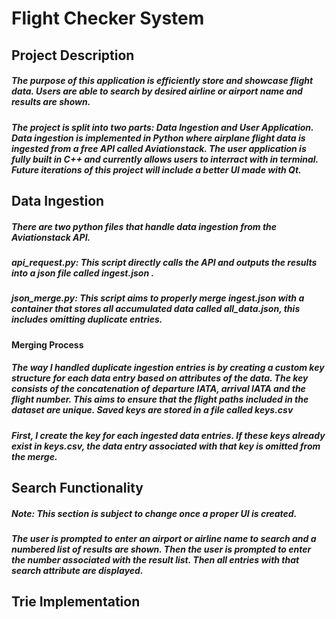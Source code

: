 # Flight Checker System

## Project Description
##### The purpose of this application is efficiently store and showcase flight data. Users are able to search by desired airline or airport name and results are shown.
##### The project is split into two parts: Data Ingestion and User Application. Data ingestion is implemented in Python where airplane flight data is ingested from a free API called Aviationstack. The user application is fully built in C++ and currently allows users to interract with in terminal. Future iterations of this project will include a better UI made with Qt.

## Data Ingestion
##### There are two python files that handle data ingestion from the Aviationstack API.
##### api_request.py: This script directly calls the API and outputs the results into a json file called ingest.json .
##### json_merge.py: This script aims to properly merge ingest.json with a container that stores all accumulated data called all_data.json, this includes omitting duplicate entries.

#### Merging Process
##### The way I handled duplicate ingestion entries is by creating a custom key structure for each data entry based on attributes of the data. The key consists of the concatenation of departure IATA, arrival IATA and the flight number. This aims to ensure that the flight paths included in the dataset are unique. Saved keys are stored in a file called keys.csv
##### First, I create the key for each ingested data entries. If these keys already exist in keys.csv, the data entry associated with that key is omitted from the merge.

## Search Functionality
##### Note: This section is subject to change once a proper UI is created.
##### The user is prompted to enter an airport or airline name to search and a numbered list of results are shown. Then the user is prompted to enter the number associated with the result list. Then all entries with that search attribute are displayed.

## Trie Implementation